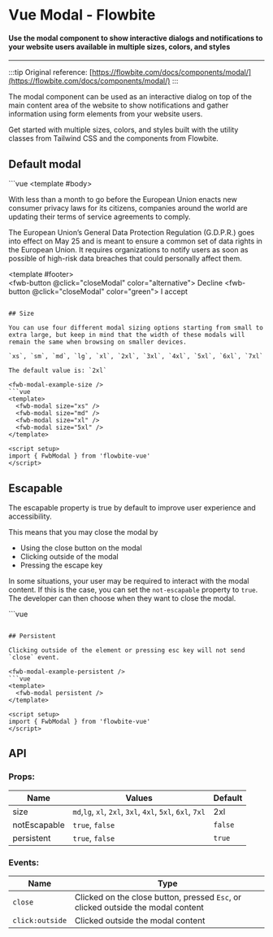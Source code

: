<script setup>
import FwbModalExample from './modal/examples/FwbModalExample.vue'
import FwbModalExampleSize from './modal/examples/FwbModalExampleSize.vue'
import FwbModalExampleEscapable from './modal/examples/FwbModalExampleEscapable.vue'
import FwbModalExamplePersistent from './modal/examples/FwbModalExamplePersistent.vue'
</script>
# Vue Modal - Flowbite

#### Use the modal component to show interactive dialogs and notifications to your website users available in multiple sizes, colors, and styles

---

:::tip
Original reference: [https://flowbite.com/docs/components/modal/](https://flowbite.com/docs/components/modal/)
:::

The modal component can be used as an interactive dialog on top of the main content area of the website to show notifications and gather information using form elements from your website users.

Get started with multiple sizes, colors, and styles built with the utility classes from Tailwind CSS and the components from Flowbite.

## Default modal

<fwb-modal-example />
```vue
<template>
  <fwb-button @click="showModal">
    Open modal
  </fwb-button>

  <fwb-modal v-if="isShowModal" @close="closeModal">
    <template #header>
      <div class="flex items-center text-lg">
        Terms of Service
      </div>
    </template>
    <template #body>
      <p class="text-base leading-relaxed text-gray-500 dark:text-gray-400">
        With less than a month to go before the European Union enacts new consumer privacy laws for its citizens, companies around the world are updating their terms of service agreements to comply.
      </p>
      <p class="text-base leading-relaxed text-gray-500 dark:text-gray-400">
        The European Union’s General Data Protection Regulation (G.D.P.R.) goes into effect on May 25 and is meant to ensure a common set of data rights in the European Union. It requires organizations to notify users as soon as possible of high-risk data breaches that could personally affect them.
      </p>
    </template>
    <template #footer>
      <div class="flex justify-between">
        <fwb-button @click="closeModal" color="alternative">
          Decline
        </fwb-button>
        <fwb-button @click="closeModal" color="green">
          I accept
        </fwb-button>
      </div>
    </template>
  </fwb-modal>
</template>

<script lang="ts" setup>
import { ref } from 'vue'
import { FwbButton, FwbModal } from 'flowbite-vue'

const isShowModal = ref(false)

function closeModal () {
  isShowModal.value = false
}
function showModal () {
  isShowModal.value = true
}
</script>
```

## Size

You can use four different modal sizing options starting from small to extra large, but keep in mind that the width of these modals will remain the same when browsing on smaller devices.

`xs`, `sm`, `md`, `lg`, `xl`, `2xl`, `3xl`, `4xl`, `5xl`, `6xl`, `7xl`

The default value is: `2xl`

<fwb-modal-example-size />
```vue
<template>
  <fwb-modal size="xs" />
  <fwb-modal size="md" />
  <fwb-modal size="xl" />
  <fwb-modal size="5xl" />
</template>

<script setup>
import { FwbModal } from 'flowbite-vue'
</script>
```

## Escapable

The escapable property is true by default to improve user experience and accessibility.

This means that you may close the modal by

 - Using the close button on the modal
 - Clicking outside of the modal
 - Pressing the escape key

In some situations, your user may be required to interact with the modal content. If this is the case, you can set the `not-escapable` property to `true`. The developer can then choose when they want to close the modal.

<fwb-modal-example-escapable />
```vue
<template>
  <fwb-modal />
  <fwb-modal not-escapable />
</template>

<script setup>
import { FwbModal } from 'flowbite-vue'
</script>
```

## Persistent

Clicking outside of the element or pressing esc key will not send `close` event.

<fwb-modal-example-persistent />
```vue
<template>
  <fwb-modal persistent />
</template>

<script setup>
import { FwbModal } from 'flowbite-vue'
</script>
```

## API

### Props:

| Name         | Values                                                    | Default |
|--------------|-----------------------------------------------------------|---------|
| size         | `md`,`lg`, `xl`, `2xl`, `3xl`, `4xl`, `5xl`, `6xl`, `7xl` | 2xl     |
| notEscapable | `true`, `false`                                           | `false` |
| persistent   | `true`, `false`                                           | `true`  |

### Events:
| Name            | Type                                                                             |
|-----------------|----------------------------------------------------------------------------------|
| `close`         | Clicked on the close button, pressed `Esc`, or clicked outside the modal content |
| `click:outside` | Clicked outside the modal content                                                |
